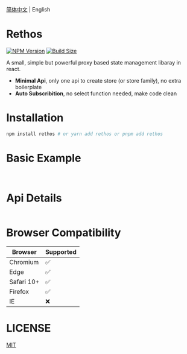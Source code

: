 [简体中文](https://github.com/Basaltic/rethos/blob/main/README.md) | English

# Rethos 

[![NPM Version](https://img.shields.io/npm/v/rethos?style=flat&colorA=brightgreen&colorB=lightgrey)](https://www.npmjs.com/package/rethos)
[![Build Size](https://img.shields.io/bundlephobia/minzip/rethos?label=bundle%20size&style=flat&colorA=brightgreen&colorB=lightgrey)](https://bundlephobia.com/package/rethos)


A small, simple but powerful proxy based state management libaray in react. 

* **Minimal Api**, only one api to create store (or store family), no extra boilerplate
* **Auto Subscribition**, no select function needed, make code clean

# Installation

```bash
npm install rethos # or yarn add rethos or pnpm add rethos
```

# Basic Example

```tsx


```

# Api Details

```ts


```

# Browser Compatibility

| Browser | Supported |
|--|--|
| Chromium | ✅ |
| Edge | ✅ |
| Safari 10+ | ✅ |
| Firefox | ✅ |
| IE | ❌ |


# LICENSE

[MIT](https://github.com/Basaltic/rethos/blob/main/LICENSE)
